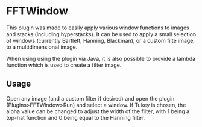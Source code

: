 # FFTWindow
This plugin was made to easily apply various window functions to images and stacks (including hyperstacks).
It can be used to apply a small selection of windows (currently Bartlett, Hanning, Blackman), or a custom filte image, to a multidimensional image.

When using using the plugin via Java, it is also possible to provide a lambda function which is used to create a filter image.

## Usage
Open any image (and a custom filter if desired) and open the plugin (Plugins>FFTWindow>Run) and select a window.
If Tukey is chosen, the alpha value can be changed to adjust the width of the filter, with 1 being a top-hat function and 0 being equal to the Hanning filter.




